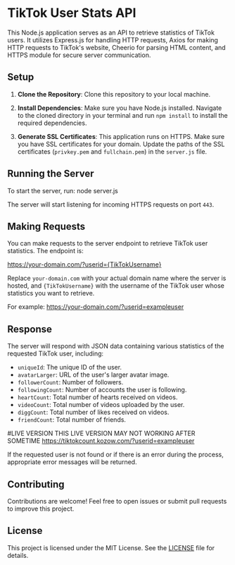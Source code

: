 # TikTok User Stats API

This Node.js application serves as an API to retrieve statistics of TikTok users. It utilizes Express.js for handling HTTP requests, Axios for making HTTP requests to TikTok's website, Cheerio for parsing HTML content, and HTTPS module for secure server communication.

## Setup

1. **Clone the Repository**: Clone this repository to your local machine.

2. **Install Dependencies**: Make sure you have Node.js installed. Navigate to the cloned directory in your terminal and run `npm install` to install the required dependencies.

3. **Generate SSL Certificates**: This application runs on HTTPS. Make sure you have SSL certificates for your domain. Update the paths of the SSL certificates (`privkey.pem` and `fullchain.pem`) in the `server.js` file.

## Running the Server

To start the server, run: node server.js



The server will start listening for incoming HTTPS requests on port `443`.

## Making Requests

You can make requests to the server endpoint to retrieve TikTok user statistics. The endpoint is:

https://your-domain.com/?userid={TikTokUsername}



Replace `your-domain.com` with your actual domain name where the server is hosted, and `{TikTokUsername}` with the username of the TikTok user whose statistics you want to retrieve.

For example:
https://your-domain.com/?userid=exampleuser

## Response

The server will respond with JSON data containing various statistics of the requested TikTok user, including:

- `uniqueId`: The unique ID of the user.
- `avatarLarger`: URL of the user's larger avatar image.
- `followerCount`: Number of followers.
- `followingCount`: Number of accounts the user is following.
- `heartCount`: Total number of hearts received on videos.
- `videoCount`: Total number of videos uploaded by the user.
- `diggCount`: Total number of likes received on videos.
- `friendCount`: Total number of friends.

#LIVE VERSION 
THIS LIVE VERSION MAY NOT WORKING AFTER SOMETIME https://tiktokcount.kozow.com/?userid=exampleuser

If the requested user is not found or if there is an error during the process, appropriate error messages will be returned.

## Contributing

Contributions are welcome! Feel free to open issues or submit pull requests to improve this project.

## License

This project is licensed under the MIT License. See the [LICENSE](LICENSE) file for details.



